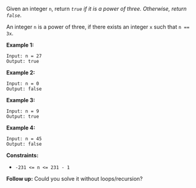 Given an integer `n`, return _`true` if it is a power of three. Otherwise,
return `false`_.

An integer `n` is a power of three, if there exists an integer `x` such that
`n == 3x`.



**Example 1:**

    
    
    Input: n = 27
    Output: true
    

**Example 2:**

    
    
    Input: n = 0
    Output: false
    

**Example 3:**

    
    
    Input: n = 9
    Output: true
    

**Example 4:**

    
    
    Input: n = 45
    Output: false
    



**Constraints:**

  * `-231 <= n <= 231 - 1`



**Follow up:** Could you solve it without loops/recursion?


